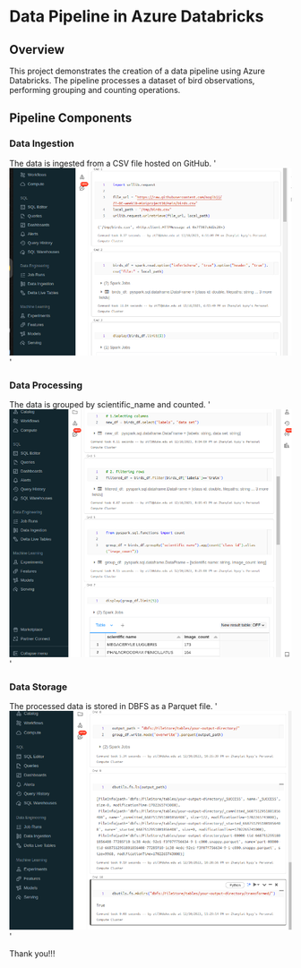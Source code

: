 # Data Pipeline in Azure Databricks

## Overview
This project demonstrates the creation of a data pipeline using Azure Databricks. The pipeline processes a dataset of bird observations, performing grouping and counting operations.

## Pipeline Components
### Data Ingestion
The data is ingested from a CSV file hosted on GitHub.
'![Alt text](/Printscreens/Data_ingestion.png)'

### Data Processing
The data is grouped by scientific_name and counted.
'![Alt text](/Printscreens/Data_Processing.png)'

### Data Storage
The processed data is stored in DBFS as a Parquet file.
'![Alt text](/Printscreens/Data_Storage.png)'

Thank you!!!
